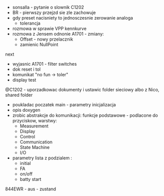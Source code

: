 - sonsalla - pytanie o slownik C1202
- BR - pierwszy przejzd sie zle zachowuje
- gdy preset nacisniety to jednosczesnie zerowanie analoga
	- tolerancja
- rozmowa w sprawie VPP kennkurve
- rozmowa z Jensem odnonie A1701 - zmiany:
	- Offset - nowy przelacznik
	- zamienic NullPoint

next
- wyjasnic A1701 - filter switches
- dok reset i tol
- komunikat "no fun -> toler"
- display test

@C1202 - uporzadkowac dokumenty i ustawic folder sieciowy albo z Nico, shared folder


- poukladac poczatek main - parametry inicjalizacja 
- opis doxygen
- zrobic abstrakcje do komunikacji: funkcje podstawowe - podlacone do przyciskow, warstwy:
	- Measurement
	- Display
	- Control
	- Communication
	- State Machine
	- I/O
- parametry lista z podzialem :
	- initial
	- FA
	- on/off
	- batty start


844EWR - aus - zustand